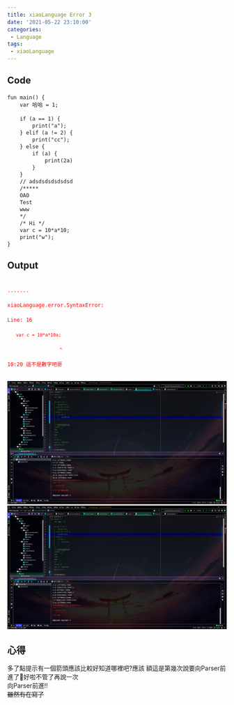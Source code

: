 ```yaml
---
title: xiaoLanguage Error 3
date: '2021-05-22 23:10:00'
categories:
 - Language
tags:
 - xiaoLanguage
---
```


## Code
``` {16}
fun main() {
    var 哈哈 = 1;
    
    if (a == 1) {
        print("a");
    } elif (a != 2) {
        print("cc");
    } else {
        if (a) {
            print(2a)
        }
    }
    // adsdsdsdsdsdsd
    /*****
    OAO
    Test
    www
    */
    /* Hi */
    var c = 10*a*10;
    print("w");
}
```

## Output
<code style="color:red;background-color:rgba(0,0,0,0);">
....... <br>
xiaoLanguage.error.SyntaxError: <br>
Line: 16 <br>
<code style="margin-left: 20px;color:red;background-color:rgba(0,0,0,0);">var c = 10*a*10a;</code><br>
<code style="margin-left: 120px;color:red;background-color:rgba(0,0,0,0);">^</code><br>
10:20 這不是數字吧哥<br>
</code>

![就是圖片別懷疑](/image/code-5.png)
![就是圖片別懷疑](/image/code-6.png)

## 心得
多了點提示有一個箭頭應該比較好知道哪裡吧?應該
額這是第幾次說要向Parser前進了🤔好啦不管了再說一次<br>
向Parser前進!!<br>
~~雖然有在寫了~~